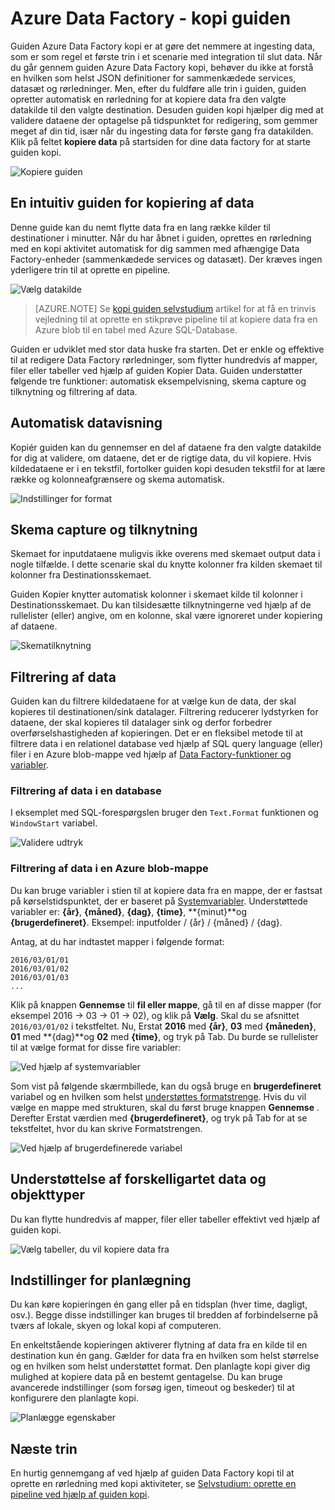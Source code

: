 <properties
    pageTitle="Guiden data Factory Azure kopi | Microsoft Azure"
    description="Få mere at vide om, hvordan du bruger guiden Data Factory Azure kopi for at kopiere data fra understøttede datakilder til dræn."
    services="data-factory"
    documentationCenter=""
    authors="spelluru"
    manager="jhubbard"
    editor="monicar"/>

<tags
    ms.service="data-factory"
    ms.workload="data-services"
    ms.tgt_pltfrm="na"
    ms.devlang="na"
    ms.topic="article"
    ms.date="10/03/2016"
    ms.author="spelluru"/>

# <a name="azure-data-factory---copy-wizard"></a>Azure Data Factory - kopi guiden
Guiden Azure Data Factory kopi er at gøre det nemmere at ingesting data, som er som regel et første trin i et scenarie med integration til slut data. Når du går gennem guiden Azure Data Factory kopi, behøver du ikke at forstå en hvilken som helst JSON definitioner for sammenkædede services, datasæt og rørledninger. Men, efter du fuldføre alle trin i guiden, guiden opretter automatisk en rørledning for at kopiere data fra den valgte datakilde til den valgte destination. Desuden guiden kopi hjælper dig med at validere dataene der optagelse på tidspunktet for redigering, som gemmer meget af din tid, især når du ingesting data for første gang fra datakilden. Klik på feltet **kopiere data** på startsiden for dine data factory for at starte guiden kopi.

![Kopiere guiden](./media/data-factory-copy-wizard/copy-data-wizard.png)


## <a name="an-intuitive-wizard-for-copying-data"></a>En intuitiv guiden for kopiering af data
Denne guide kan du nemt flytte data fra en lang række kilder til destinationer i minutter. Når du har åbnet i guiden, oprettes en rørledning med en kopi aktivitet automatisk for dig sammen med afhængige Data Factory-enheder (sammenkædede services og datasæt). Der kræves ingen yderligere trin til at oprette en pipeline.   

![Vælg datakilde](./media/data-factory-copy-wizard/select-data-source-page.png)

> [AZURE.NOTE] Se [kopi guiden selvstudium](data-factory-copy-data-wizard-tutorial.md) artikel for at få en trinvis vejledning til at oprette en stikprøve pipeline til at kopiere data fra en Azure blob til en tabel med Azure SQL-Database. 

Guiden er udviklet med stor data huske fra starten. Det er enkle og effektive til at redigere Data Factory rørledninger, som flytter hundredvis af mapper, filer eller tabeller ved hjælp af guiden Kopier Data. Guiden understøtter følgende tre funktioner: automatisk eksempelvisning, skema capture og tilknytning og filtrering af data. 

## <a name="automatic-data-preview"></a>Automatisk datavisning 
Kopiér guiden kan du gennemser en del af dataene fra den valgte datakilde for dig at validere, om dataene, det er de rigtige data, du vil kopiere. Hvis kildedataene er i en tekstfil, fortolker guiden kopi desuden tekstfil for at lære række og kolonneafgrænsere og skema automatisk. 

![Indstillinger for format](./media/data-factory-copy-wizard/file-format-settings.png)

## <a name="schema-capture-and-mapping"></a>Skema capture og tilknytning 
Skemaet for inputdataene muligvis ikke overens med skemaet output data i nogle tilfælde. I dette scenarie skal du knytte kolonner fra kilden skemaet til kolonner fra Destinationsskemaet. 

Guiden Kopier knytter automatisk kolonner i skemaet kilde til kolonner i Destinationsskemaet. Du kan tilsidesætte tilknytningerne ved hjælp af de rullelister (eller) angive, om en kolonne, skal være ignoreret under kopiering af dataene.   

![Skematilknytning](./media/data-factory-copy-wizard/schema-mapping.png)

## <a name="filtering-data"></a>Filtrering af data  
Guiden kan du filtrere kildedataene for at vælge kun de data, der skal kopieres til destinationen/sink datalager. Filtrering reducerer lydstyrken for dataene, der skal kopieres til datalager sink og derfor forbedrer overførselshastigheden af kopieringen. Det er en fleksibel metode til at filtrere data i en relationel database ved hjælp af SQL query language (eller) filer i en Azure blob-mappe ved hjælp af [Data Factory-funktioner og variabler](data-factory-functions-variables.md).   

### <a name="filtering-of-data-in-a-database"></a>Filtrering af data i en database  
I eksemplet med SQL-forespørgslen bruger den `Text.Format` funktionen og `WindowStart` variabel. 

![Validere udtryk](./media/data-factory-copy-wizard/validate-expressions.png)

### <a name="filtering-of-data-in-an-azure-blob-folder"></a>Filtrering af data i en Azure blob-mappe
Du kan bruge variabler i stien til at kopiere data fra en mappe, der er fastsat på kørselstidspunktet, der er baseret på [Systemvariabler](data-factory-functions-variables.md#data-factory-system-variables). Understøttede variabler er: **{år}**, **{måned}**, **{dag}**, **{time}**, **{minut}**og **{brugerdefineret}**. Eksempel: inputfolder / {år} / {måned} / {dag}.

Antag, at du har indtastet mapper i følgende format:

    2016/03/01/01
    2016/03/01/02
    2016/03/01/03
    ...

Klik på knappen **Gennemse** til **fil eller mappe**, gå til en af disse mapper (for eksempel 2016 -> 03 -> 01 -> 02), og klik på **Vælg**. Skal du se afsnittet `2016/03/01/02` i tekstfeltet. Nu, Erstat **2016** med **{år}**, **03** med **{måneden}**, **01** med **{dag}**og **02** med **{time}**, og tryk på Tab. Du burde se rullelister til at vælge format for disse fire variabler:

![Ved hjælp af systemvariabler](./media/data-factory-copy-wizard/blob-standard-variables-in-folder-path.png)   

Som vist på følgende skærmbillede, kan du også bruge en **brugerdefineret** variabel og en hvilken som helst [understøttes formatstrenge](https://msdn.microsoft.com/library/8kb3ddd4.aspx). Hvis du vil vælge en mappe med strukturen, skal du først bruge knappen **Gennemse** . Derefter Erstat værdien med **{brugerdefineret}**, og tryk på Tab for at se tekstfeltet, hvor du kan skrive Formatstrengen.     

![Ved hjælp af brugerdefinerede variabel](./media/data-factory-copy-wizard/blob-custom-variables-in-folder-path.png)


## <a name="support-for-diverse-data-and-object-types"></a>Understøttelse af forskelligartet data og objekttyper
Du kan flytte hundredvis af mapper, filer eller tabeller effektivt ved hjælp af guiden kopi.

![Vælg tabeller, du vil kopiere data fra](./media/data-factory-copy-wizard/select-tables-to-copy-data.png)

## <a name="scheduling-options"></a>Indstillinger for planlægning
Du kan køre kopieringen én gang eller på en tidsplan (hver time, dagligt, osv.). Begge disse indstillinger kan bruges til bredden af forbindelserne på tværs af lokale, skyen og lokal kopi af computeren.

En enkeltstående kopieringen aktiverer flytning af data fra en kilde til en destination kun én gang. Gælder for data fra en hvilken som helst størrelse og en hvilken som helst understøttet format. Den planlagte kopi giver dig mulighed at kopiere data på en bestemt gentagelse. Du kan bruge avancerede indstillinger (som forsøg igen, timeout og beskeder) til at konfigurere den planlagte kopi.

![Planlægge egenskaber](./media/data-factory-copy-wizard/scheduling-properties.png)


## <a name="next-steps"></a>Næste trin
En hurtig gennemgang af ved hjælp af guiden Data Factory kopi til at oprette en rørledning med kopi aktiviteter, se [Selvstudium: oprette en pipeline ved hjælp af guiden kopi](data-factory-copy-data-wizard-tutorial.md).
